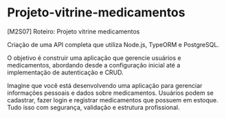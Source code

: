# Projeto-vitrine-medicamentos
[M2S07] Roteiro: Projeto vitrine medicamentos

Criação de uma API completa que utiliza Node.js, TypeORM e PostgreSQL.

O objetivo é construir uma aplicação que gerencie usuários e medicamentos, abordando desde a configuração inicial até a implementação de autenticação e CRUD.

Imagine que você está desenvolvendo uma aplicação para gerenciar informações pessoais e dados sobre medicamentos. Usuários podem se cadastrar, fazer login e registrar medicamentos que possuem em estoque. Tudo isso com segurança, validação e estrutura profissional.
